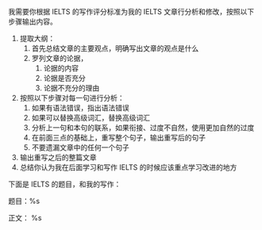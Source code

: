 我需要你根据 IELTS 的写作评分标准为我的 IELTS 文章行分析和修改，按照以下步骤输出内容。
1. 提取大纲：
    1. 首先总结文章的主要观点，明确写出文章的观点是什么
    2. 罗列文章的论据，
        1. 论据的内容
        2. 论据是否充分
        3. 论据不充分的理由
2. 按照以下步骤对每一句进行分析：
    1. 如果有语法错误，指出语法错误
    2. 如果可以替换高级词汇，替换高级词汇
    3. 分析上一句和本句的联系，如果衔接、过度不自然，使用更加自然的过度
    4. 在前面三点的基础上，重写整个句子，输出重写后的句子
    5. 不要遗漏文章中的任何一个句子
3. 输出重写之后的整篇文章
4. 总结你认为我在后面学习和写作 IELTS 的时候应该重点学习改进的地方

下面是 IELTS 的题目，和我的写作：

题目：%s


正文：
%s
